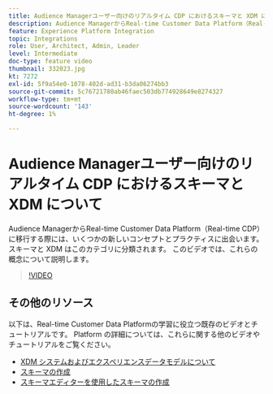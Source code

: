 ```yaml
---
title: Audience Managerユーザー向けのリアルタイム CDP におけるスキーマと XDM について
description: Audience ManagerからReal-time Customer Data Platform（Real-time CDP）に移行する際には、いくつかの新しいコンセプトとプラクティスに出会います。 スキーマと XDM はこのカテゴリに分類されます。 このビデオでは、これらの概念について説明します。
feature: Experience Platform Integration
topic: Integrations
role: User, Architect, Admin, Leader
level: Intermediate
doc-type: feature video
thumbnail: 332023.jpg
kt: 7272
exl-id: 5f9a54e0-1078-402d-ad31-b3da06274bb3
source-git-commit: 5c76721780ab46faec503db774928649e8274327
workflow-type: tm+mt
source-wordcount: '143'
ht-degree: 1%

---
```


# Audience Managerユーザー向けのリアルタイム CDP におけるスキーマと XDM について

Audience ManagerからReal-time Customer Data Platform（Real-time CDP）に移行する際には、いくつかの新しいコンセプトとプラクティスに出会います。 スキーマと XDM はこのカテゴリに分類されます。 このビデオでは、これらの概念について説明します。

>[!VIDEO](https://video.tv.adobe.com/v/332023/?quality=12&learn=on)

## その他のリソース

以下は、Real-time Customer Data Platformの学習に役立つ既存のビデオとチュートリアルです。 Platform の詳細については、これらに関する他のビデオやチュートリアルをご覧ください。

* [XDM システムおよびエクスペリエンスデータモデルについて ](https://experienceleague.adobe.com/docs/platform-learn/tutorials/schemas/understanding-the-xdm-system-and-experience-data-model.html?lang=ja)
* [ スキーマの作成 ](https://experienceleague.adobe.com/docs/platform-learn/tutorials/schemas/create-your-first-schema-with-out-of-the-box-components.html?lang=ja)
* [ スキーマエディターを使用したスキーマの作成 ](https://experienceleague.adobe.com/docs/experience-platform/xdm/tutorials/create-schema-ui.html?lang=ja#getting-started)

